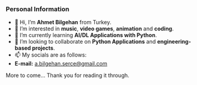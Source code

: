 ### Personal Information
- 👋 Hi, I’m **Ahmet Bilgehan** from Turkey.
- 👀 I’m interested in **music**, **video games**, **animation** and **coding**.
- 🌱 I’m currently learning **AI/DL Applications with Python**.
- 🤝 I’m looking to collaborate on **Python Applications** and **engineering-based projects**.
- 📫 My socials are as follows:
-   **E-mail:** a.bilgehan.serce@gmail.com

More to come... Thank you for reading it through.
<!---
SparrowHere/SparrowHere is a ✨ special ✨ repository because its `README.md` (this file) appears on your GitHub profile.
You can click the Preview link to take a look at your changes.
--->
